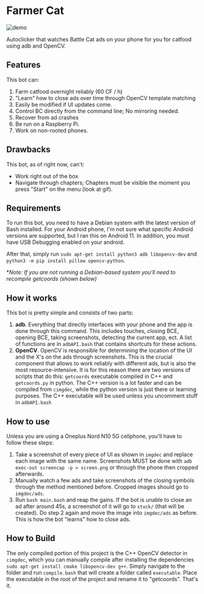 # Farmer Cat
![demo](demo.gif)

Autoclicker that watches Battle Cat ads on your phone for you for catfood using adb and OpenCV.

## Features
This bot can:
1. Farm catfood overnight reliably (60 CF / h)
2. "Learn" how to close ads over time through OpenCV template matching
3. Easily be modified if UI updates come. 
4. Control BC directly from the command line; No mirroring needed.
5. Recover from ad crashes
6. Be run on a Raspberry Pi. 
7. Work on non-rooted phones. 

## Drawbacks
This bot, as of right now, can't:
* Work right out of the box
* Navigate through chapters; Chapters must be visible the moment you press "Start" on the menu (look at gif).

## Requirements
To run this bot, you need to have a Debian system with the latest version of Bash installed. For your Android phone, I'm not sure what specific Android versions are supported, but I ran this on Android 11. In addition, you must have USB Debugging enabled on your android. 

After that, simply run `sudo apt-get install python3 adb libopencv-dev` and `python3 -m pip install pillow opencv-python`.

**Note: If you are not running a Debian-based system you'll need to recompile getcoords (shown below)*

## How it works
This bot is pretty simple and consists of two parts:
1. **adb**. Everything that directly interfaces with your phone and the app is done through this command. This includes touches, closing BCE, opening BCE, taking screenshots, detecting the current app, ect. A list of functions are in `adbAPI.bash` that contains shortcuts for these actions.
2. **OpenCV**. OpenCV is responsible for determining the location of the UI and the X's on the ads through screenshots. This is the crucial component that allows to work reliably with different ads, but is also the most resource-intensive. It is for this reason there are two versions of scripts that do this: `getcoords` executable compiled in C++ and `getcoords.py` in python. The C++ version is a lot faster and can be compiled from `cimgdec`, while the python version is just there or learning purposes. The C++ executable will be used unless you uncomment stuff in `adbAPI.bash`

## How to use
Unless you are using a Oneplus Nord N10 5G cellphone, you'll have to follow these steps:
1. Take a screenshot of every piece of UI as shown in `imgdec` and replace each image with the same name. Screenshots MUST be done with `adb exec-out screencap -p > screen.png` or through the phone then cropped afterwards.
2. Manually watch a few ads and take screenshots of the closing symbols through the method mentioned before. Cropped images should go to `imgdec/ads`.
3. Run `bash main.bash` and reap the gains. If the bot is unable to close an ad after around 45s, a screenshot of it will go to `stuck/` (that will be created). Do step 2 again and move the image into `imgdec/ads` as before. This is how the bot "learns" how to close ads.

## How to Build
The only compiled portion of this project is the C++ OpenCV detector in `cimgdec`, which you can manually compile after installing the dependencies `sudo apt-get install cmake libopencv-dev g++`. Simply navigate to the folder and run `compile.bash` that will create a folder called `executable`. Place the executable in the root of the project and rename it to "getcoords". That's it. 
